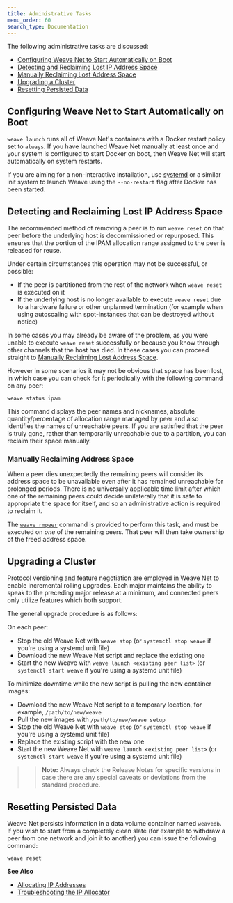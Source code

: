```yaml
---
title: Administrative Tasks
menu_order: 60
search_type: Documentation
---
```


The following administrative tasks are discussed: 

* [Configuring Weave Net to Start Automatically on Boot](#start-on-boot)
* [Detecting and Reclaiming Lost IP Address Space](#detect-reclaim-ipam)
* [Manually Reclaiming Lost Address Space](#manually-reclaim-address-space)
* [Upgrading a Cluster](#cluster-upgrade)
* [Resetting Persisted Data](#reset)


## <a name="start-on-boot"></a>Configuring Weave Net to Start Automatically on Boot

`weave launch` runs all of Weave Net's containers with a Docker restart
policy set to `always`.  If you have launched Weave Net manually at least
once and your system is configured to start Docker on boot, then Weave Net
will start automatically on system restarts.

If you are aiming for a non-interactive installation, use
[systemd](/site/installing-weave/systemd.md) or a similar init system to
launch Weave using the `--no-restart` flag after Docker has been started.

## <a name="detect-reclaim-ipam"></a>Detecting and Reclaiming Lost IP Address Space

The recommended method of removing a peer is to run `weave reset` on that
peer before the underlying host is decommissioned or repurposed. This
ensures that the portion of the IPAM allocation range assigned to the
peer is released for reuse. 

Under certain circumstances this operation may not be successful, 
or possible:

* If the peer is partitioned from the rest of the network
  when `weave reset` is executed on it
* If the underlying host is no longer available to execute `weave
  reset` due to a hardware failure or other unplanned termination (for
  example when using autoscaling with spot-instances that can be
  destroyed without notice)

In some cases you may already be aware of the problem, as you were
unable to execute `weave reset` successfully or because you know
through other channels that the host has died. In these cases you can
proceed straight to [Manually Reclaiming Lost Address Space](#manually-reclaim-address-space).

However in some scenarios it may not be obvious that space has been
lost, in which case you can check for it periodically with the
following command on any peer:

    weave status ipam

This command displays the peer names and nicknames, absolute quantity/percentage of allocation 
range managed by peer and also identifies the names of unreachable peers. If you are satisfied
that the peer is truly gone, rather than temporarily unreachable due to a
partition, you can reclaim their space manually.

### <a name="manually-reclaim-address-space"></a>Manually Reclaiming Address Space

When a peer dies unexpectedly the remaining peers will consider its
address space to be unavailable even after it has remained unreachable
for prolonged periods. There is no universally applicable time limit
after which one of the remaining peers could decide unilaterally that
it is safe to appropriate the space for itself, and so an
administrative action is required to reclaim it.

The [`weave rmpeer`](/site/ipam/stop-remove-peers-ipam.md)
command is provided to perform this task, and must
be executed on _one_ of the remaining peers. That peer will then take
ownership of the freed address space.

## <a name="cluster-upgrade"></a>Upgrading a Cluster

Protocol versioning and feature negotiation are employed in Weave Net
to enable incremental rolling upgrades. Each major maintains
the ability to speak to the preceding major release at a minimum, and
connected peers only utilize features which both support. 

The general upgrade procedure is as follows:

On each peer:

* Stop the old Weave Net with `weave stop` (or `systemctl stop weave` if
  you're using a systemd unit file)
* Download the new Weave Net script and replace the existing one
* Start the new Weave with `weave launch <existing peer list>` (or
  `systemctl start weave` if you're using a systemd unit file)

To minimize downtime while the new script is pulling the new container images:

* Download the new Weave Net script to a temporary location, for example,
  `/path/to/new/weave`
* Pull the new images with `/path/to/new/weave setup`
* Stop the old Weave Net with `weave stop` (or `systemctl stop weave` if
  you're using a systemd unit file)
* Replace the existing script with the new one
* Start the new Weave Net with `weave launch <existing peer list>` (or
  `systemctl start weave` if you're using a systemd unit file)

>>**Note:** Always check the Release Notes for specific versions in case
there are any special caveats or deviations from the standard
procedure.

## <a name="reset"></a>Resetting Persisted Data

Weave Net persists information in a data volume container named
`weavedb`. If you wish to start from a completely clean slate (for
example to withdraw a peer from one network and join it to another)
you can issue the following command:

    weave reset
    

**See Also**

 * [Allocating IP Addresses](/site/ipam.md)
 * [Troubleshooting the IP Allocator](/site/ipam/troubleshooting-ipam.md)

